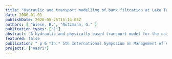 ```yaml
---
title: "Hydraulic and transport modelling of bank filtration at Lake Tegel (Berlin)"
date: 2006-01-01
publishDate: 2020-05-25T15:14:05Z
authors: [ "Wiese, B.", "Nützmann, G." ]
publication_types: ["1"]
abstract: "A hydraulic and physically based transport model for the catchment of a well field was set up. With the study area situated in a region strongly influenced by surrounding well galleries the boundary conditions had to be worked out during modelling and partially had to be transient. Two important processes were clarified: Bank filtrate extracted at the investigated transect is composed of 3 water qualities from horizontal layers, each with a different age and infiltration area. Sampled wells containing the different water types were identified, providing information for correct chemical interpretation. Secondly, the lake sediments show a pronounced seasonal fluctuation in their leakage coefficient, with its winter values doubling in summer, and lagging 2–4 months behind water temperature."
featured: false
publication: " p 6 *In:* 5th International Symposium on Management of Aquifer Recharge / IHP-VI, Series on Groundwater. Berlin. 11. - 16.6.2005"
projects: ["nasri"]
---
```


